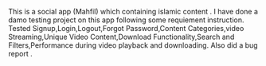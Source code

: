 This is a social app (Mahfil) which containing islamic content .
I have done a damo testing project on this app following some requiement instruction.
Tested Signup,Login,Logout,Forgot Password,Content Categories,video Streaming,Unique Video Content,Download Functionality,Search and Filters,Performance during video playback and downloading.
Also did a bug report .
